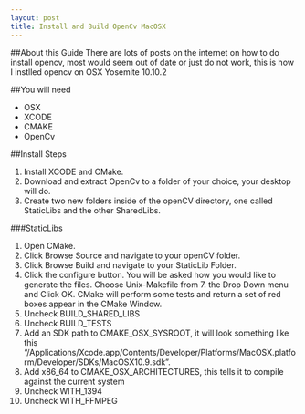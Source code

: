```yaml
---
layout: post
title: Install and Build OpenCv MacOSX
---
```


##About this Guide
There are lots of posts on the internet on how to do install opencv, most would seem out of date or just do not work, this is how I instlled opencv on OSX Yosemite 10.10.2

##You will need
+ OSX
+ XCODE
+ CMAKE
+ OpenCv

##Install Steps
1. Install XCODE and CMake.
2. Download and extract OpenCv to a folder of your choice, your desktop will do.
3. Create two new folders inside of the openCV directory, one called StaticLibs and the other SharedLibs.

###StaticLibs
1. Open CMake.
2. Click Browse Source and navigate to your openCV folder.
3. Click Browse Build and navigate to your StaticLib Folder.
4. Click the configure button. You will be asked how you would like to generate the files. Choose Unix-Makefile from 7. the Drop Down menu and Click OK. CMake will perform some tests and return a set of red boxes appear in the CMake Window.
5. Uncheck BUILD_SHARED_LIBS
6. Uncheck BUILD_TESTS
7. Add an SDK path to CMAKE_OSX_SYSROOT, it will look something like this “/Applications/Xcode.app/Contents/Developer/Platforms/MacOSX.platform/Developer/SDKs/MacOSX10.9.sdk”.
8. Add x86_64 to CMAKE_OSX_ARCHITECTURES, this tells it to compile against the current system
8. Uncheck WITH_1394
10. Uncheck WITH_FFMPEG


